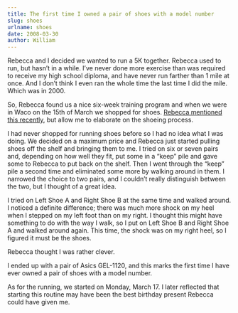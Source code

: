```yaml
---
title: The first time I owned a pair of shoes with a model number
slug: shoes
urlname: shoes
date: 2008-03-30
author: William
---
```

Rebecca and I decided we wanted to run a 5K together. Rebecca used to run, but
hasn&#x02bc;t in a while. I&#x02bc;ve never done more exercise than was required
to receive my high school diploma, and have never run farther than 1 mile at
once. And I don&#x02bc;t think I even ran the whole time the last time I did the
mile. Which was in 2000.

So, Rebecca found us a nice six-week training program and when we were in Waco
on the 15th of March we shopped for shoes. [Rebecca mentioned this recently][a],
but allow me to elaborate on the shoeing process.

I had never shopped for running shoes before so I had no idea what I was doing.
We decided on a maximum price and Rebecca just started pulling shoes off the
shelf and bringing them to me. I tried on six or seven pairs and, depending on
how well they fit, put some in a &ldquo;keep&rdquo; pile and gave some to
Rebecca to put back on the shelf. Then I went through the &ldquo;keep&rdquo;
pile a second time and eliminated some more by walking around in them. I
narrowed the choice to two pairs, and I couldn&#x02bc;t really distinguish
between the two, but I thought of a great idea.

I tried on Left Shoe A and Right Shoe B at the same time and walked around. I
noticed a definite difference; there was much more shock on my heel when I
stepped on my left foot than on my right. I thought this might have something to
do with the way I walk, so I put on Left Shoe B and Right Shoe A and walked
around again. This time, the shock was on my right heel, so I figured it must be
the shoes.

Rebecca thought I was rather clever.

I ended up with a pair of Asics GEL-1120, and this marks the first time I have
ever owned a pair of shoes with a model number.

As for the running, we started on Monday, March 17. I later reflected that
starting this routine may have been the best birthday present Rebecca could have
given me.

[a]: {filename}/2008-03-16-were-a-pepper.md
